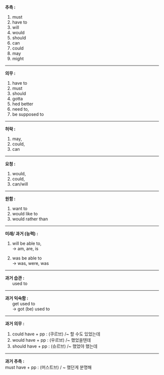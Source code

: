 **추측 :** 
1. must
2. have to
3. will
4. would
5. should
6. can
7. could
8. may
9. might
---

**의무 :**
1. have to
2. must
3. should
4. gotta
5. hed better
6. need to,
7. be supposed to
---

**허락 :**
1. may, 
2. could, 
3. can  
---

**요청 :**
1. would, 
2. could, 
3. can/will   
---

**원함 :**
1. want to
2. would like to
3. would rather than  
---

**미래/ 과거 (능력) :**
1. will be able to,   
    -> am, are, is  

1. was be able to  
    -> was, were, was  
---

**과거 습관 :**  
&nbsp;&nbsp;&nbsp;&nbsp;&nbsp;&nbsp;used to

---
**과거 익숙함 :**  
&nbsp;&nbsp;&nbsp;&nbsp;&nbsp;&nbsp;get used to  
&nbsp;&nbsp;&nbsp;&nbsp;&nbsp;&nbsp;-> got (be) used to  

---
**과거 의무 :**
1. could have + pp : (쿠르브) /~ 할 수도 있었는데
2. would have + pp : (우르브) /~ 했었을텐데
3. should have + pp : (슈르브) /~ 했었야 했는데
---
**과거 추측 :**  
must have + pp : (머스트브) / ~ 했던게 분명해


